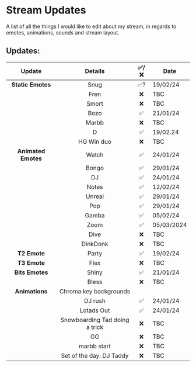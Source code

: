 # Stream Updates
A list of all the things I would like to edit about my stream, in regards to emotes, animations, sounds and stream layout.
<br>
## Updates:
| **Update** | **Details** | **✅/❌** | **Date** |
|:-:|:-:|:-:|-|
| **Static Emotes** | Snug | ✅? | 19/02/24 |
| | Fren | ❌ | TBC |
| | Smort | ❌ | TBC |
| | Bozo | ✅ | 21/01/24 |
| | Marbb | ❌ | TBC |
| | D | ✅ | 19/02.24 |
| | HG Win duo | ❌ | TBC |
| **Animated Emotes** | Watch | ✅ | 24/01/24 |
| | Bongo | ✅ | 29/01/24 |
| | DJ | ✅ | 24/01/24 |
| | Notes | ✅ | 12/02/24 |
| | Unreal | ✅ | 29/01/24 |
| | Pop | ✅ | 29/01/24 |
| | Gamba | ✅ | 05/02/24 |
| | Zoom | ✅ | 05/03/2024 |
| | Dive | ❌ | TBC |
| | DinkDonk | ❌ | TBC |
| **T2 Emote** | Party | ✅ | 19/02/24 |
| **T3 Emote** | Flex | ❌ | TBC |
| **Bits Emotes** | Shiny | ✅ | 21/01/24 |
| | Bless | ❌ | TBC |
| **Animations** | Chroma key backgrounds | | |
| | DJ rush | ✅ | 24/01/24 |
| | Lotads Out | ✅ | 24/01/24 |
| | Snowboarding Tad doing a trick | ❌ | TBC |
| | GG | ❌ | TBC |
| | marbb start | ❌ | TBC |
| | Set of the day: DJ Taddy | ❌ | TBC |
